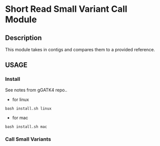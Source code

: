 # Short Read Small Variant Call Module

## Description
This module takes in contigs and compares them to a provided reference.

## USAGE

### Install

See notes from gGATK4 repo..

* for linux
```
bash install.sh linux
```

* for mac
```
bash install.sh mac
```

### Call Small Variants


```
